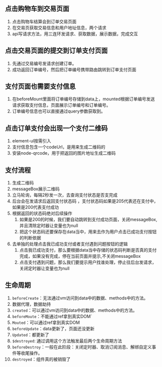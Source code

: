 ## 点击购物车到交易页面

1. 点击购物车结算会到订单交易页面
2. 在交易页获取交易信息和用户地址信息，两个请求
3. api写请求方法，用三连环发请求、获取数据，展示数据，完成交互



## 点击交易页面的提交到订单支付页面

1. 先通过交易编号发请求创建订单。
2. 成功返回订单编号，然后把订单编号携带路由跳转到订单支付页面



## 支付页面也需要支付信息

1. 在beforeMount里面将订单编号存储到data上，mounted根据订单编号发送请求获取支付信息，页面展示订单编号和订单编号。
2. 订单编号信息也可以直接通过query参数获取到。



## 点击订单支付会出现一个支付二维码

1. element-ul按需引入
2. 支付信息包含一个codeUrl，是用来生成二维码的
3. 安装node-qrcode，用于把返回的图片地址生成二维码



## 支付流程

1. 生成二维码
2. messageBox展示二维码
3. 立马轮询，每隔2秒发一次，去查询支付状态是否支完成
4. 后台会在发请求后返回支付状态码 ，支付状态码如果是205代表还在支付中，如果是200代表支付成功
5. 根据返回的状态码绝对后续操作
   1. 如果是200的时候，我们要自动跳转到支付成功页面，关闭messageBox,并且清除定时器让变量也为null
   2. 把这个状态码还要保存在data当中，用来去作为用户点击已成功支付按钮的判断依据
6. 去单独的处理点击我已成功支付或者支付遇到问题按钮的逻辑
   1. 点击我已成功支付，那么要根据data当中存储的状态码判断是否真的支付完成，如果没有完成，停在当前页面并提示,不关闭messageBox
   2. 点击支付遇到问题，那么我们要提示用户找谁处理，停止往后台发请求，关闭定时器让变量也为null



## 生命周期

1. `beforeCreate`：无法通过vm访问到data中的数据、methods中的方法。
2. 数据代理，数据劫持
3. `created`：可以通过vm访问到data中的数据、methods中的方法。
4. `beforeMoute`：不能通过ref拿到真实DOM`
5. `Mouted`：可以通过ref拿到真实DOM
6. `beforeUpdate`：data更新了，页面还没更新
7. `Updated`：都更新了
8. `$destroyed`: 通过调用这个方法触发最后两个生命周期方法
9. `beforeDestroy`：一般在此阶段：关闭定时器、取消订阅消息、解绑自定义事件等收尾操作。
10. `destroyed`：组件真的被销毁了
